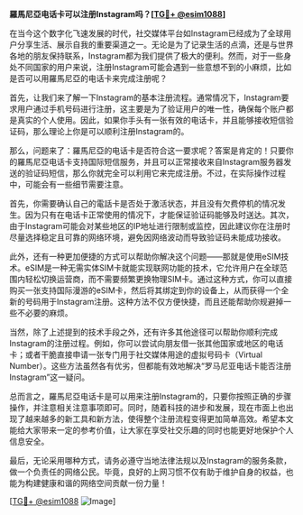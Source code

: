 **羅馬尼亞电话卡可以注册Instagram吗？[[TG💪+ @esim1088](https://t.me/s/esim1088)]**

在当今这个数字化飞速发展的时代，社交媒体平台如Instagram已经成为了全球用户分享生活、展示自我的重要渠道之一。无论是为了记录生活的点滴，还是与世界各地的朋友保持联系，Instagram都为我们提供了极大的便利。然而，对于一些身处不同国家的用户来说，注册Instagram可能会遇到一些意想不到的小麻烦，比如是否可以用羅馬尼亞的电话卡来完成注册呢？

首先，让我们来了解一下Instagram的基本注册流程。通常情况下，Instagram要求用户通过手机号码进行注册，这主要是为了验证用户的唯一性，确保每个账户都是真实的个人使用。因此，如果你手头有一张有效的电话卡，并且能够接收短信验证码，那么理论上你是可以顺利注册Instagram的。

那么，问题来了：羅馬尼亞的电话卡是否符合这一要求呢？答案是肯定的！只要你的羅馬尼亞电话卡支持国际短信服务，并且可以正常接收来自Instagram服务器发送的验证码短信，那么你就完全可以利用它来完成注册。不过，在实际操作过程中，可能会有一些细节需要注意。

首先，你需要确认自己的電話卡是否处于激活状态，并且没有欠费停机的情况发生。因为只有在电话卡正常使用的情况下，才能保证验证码能够及时送达。其次，由于Instagram可能会对某些地区的IP地址进行限制或监控，因此建议你在注册时尽量选择稳定且可靠的网络环境，避免因网络波动而导致验证码未能成功接收。

此外，还有一种更加便捷的方式可以帮助你解决这个问题——那就是使用eSIM技术。eSIM是一种无需实体SIM卡就能实现联网功能的技术，它允许用户在全球范围内轻松切换运营商，而不需要频繁更换物理SIM卡。通过这种方式，你可以直接购买一张支持国际漫游的eSIM卡，然后将其绑定到你的设备上，从而获得一个全新的号码用于Instagram注册。这种方法不仅方便快捷，而且还能帮助你规避掉一些不必要的麻烦。

当然，除了上述提到的技术手段之外，还有许多其他途径可以帮助你顺利完成Instagram的注册过程。例如，你可以尝试向朋友借一张其他国家或地区的电话卡；或者干脆直接申请一张专门用于社交媒体用途的虚拟号码卡（Virtual Number）。这些方法虽然各有优劣，但都能有效地解决“罗马尼亚电话卡能否注册Instagram”这一疑问。

总而言之，羅馬尼亞电话卡是可以用来注册Instagram的，只要你按照正确的步骤操作，并注意相关注意事项即可。同时，随着科技的进步和发展，现在市面上也出现了越来越多的新工具和新方法，使得整个注册流程变得更加简单高效。希望本文能给大家带来一定的参考价值，让大家在享受社交乐趣的同时也能更好地保护个人信息安全。

最后，无论采用哪种方式，请务必遵守当地法律法规以及Instagram的服务条款，做一个负责任的网络公民。毕竟，良好的上网习惯不仅有助于维护自身的权益，也能为构建健康和谐的网络空间贡献一份力量！

[[TG💪+ @esim1088](https://t.me/s/esim1088) ![Image](https://i.postimg.cc/4NQfJmqS/Snipaste-2025-05-13-00-14-12.png)]